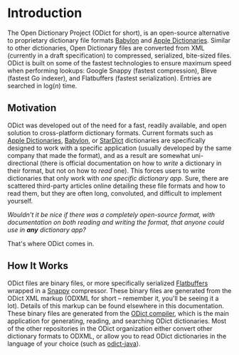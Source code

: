 # Introduction

The Open Dictionary Project \(ODict for short\), is an open-source alternative to proprietary dictionary file formats [Babylon](http://www.babylon-software.com/free-dictionaries/) and [Apple Dictionaries](https://developer.apple.com/library/content/documentation/UserExperience/Conceptual/DictionaryServicesProgGuide/Introduction/Introduction.html). Similar to other dictionaries, Open Dictionary files are converted from XML \(currently in a draft specification\) to compressed, serialized, bite-sized files. ODict is built on some of the fastest technologies to ensure maximum speed when performing lookups: Google Snappy \(fastest compression\), Bleve \(fastest Go indexer\), and Flatbuffers \(fastest serialization\). Entries are searched in log\(_n_\) time.

## Motivation

ODict was developed out of the need for a fast, readily available, and open solution to cross-platform dictionary formats. Current formats such as [Apple Dictionaries](https://developer.apple.com/library/content/documentation/UserExperience/Conceptual/DictionaryServicesProgGuide/prepare/prepare.html), [Babylon](http://www.babylon-software.com/free-dictionaries/), or [StarDict](http://stardict.sourceforge.net/) dictionaries are specifically designed to work with a specific application \(usually developed by the same company that made the format\), and as a result are somewhat uni-directional \(there is official documentation on how to _write_ a dictionary in their format, but not on how to _read_ one\). This forces users to write dictionaries that only work with _one specific dictionary app_. Sure, there are scattered third-party articles online detailing these file formats and how to read them, but they are often long, convoluted, and difficult to implement yourself.

_Wouldn't it be nice if there was a completely open-source format, with documentation on both reading and writing the format, that anyone could use in **any** dictionary app?_

That's where ODict comes in.

## How It Works

ODict files are binary files, or more specifically serialized [Flatbuffers](https://google.github.io/flatbuffers/) wrapped in a [Snappy](https://github.com/google/snappy) compressor. These binary files are generated from the ODict XML markup \(ODXML for short – remember it, you'll be seeing it a lot\). Details of this markup can be found elsewhere in this documentation. These binary files are generated from the [ODict compiler](https://github.com/odict/odict), which is the main application for generating, reading, and searching ODict dictionaries. Most of the other repositories in the ODict organization either convert other dictionary formats to ODXML, or allow you to read ODict dictionaries in the language of your choice \(such as [odict-java](https://github.com/odict/odict-java)\).

